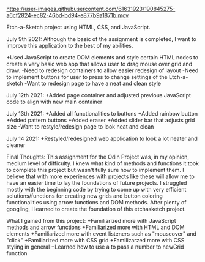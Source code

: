 

https://user-images.githubusercontent.com/61631923/190845275-a6cf2824-ec82-46bd-bd94-e877b9a1871b.mov



Etch-a-Sketch project using HTML, CSS, and JavaScript.

July 9th 2021:
Although the basic of the assignment is completed, I want to improve this application to the best of my abilities.

+Used JavaScript to create DOM elements and style certain HTML nodes to create a very basic web app that allows user to drag mouse over grid and draw.
-Need to redesign containers to allow easier redesign of layout
-Need to implement buttons for user to press to change settings of the Etch-a-sketch
-Want to redesign page to have a neat and clean style


July 12th 2021:
+Added page container and adjusted previous JavaScript code to align with new main container

July 13th 2021:
+Added all functionalities to buttons
+Added rainbow button
+Added pattern buttons
+Added eraser
+Added slider bar that adjusts grid size
-Want to restyle/redesign page to look neat and clean

July 14 2021:
+Restyled/redesigned web application to look a lot neater and cleaner

Final Thoughts:
This assignment for the Odin Project was, in my opinion, medium level of difficulty. I knew what kind of methods and functions it took to complete this project but wasn't fully sure how to implement them. I believe that with more experiences with projects like these will allow me to have an easier time to lay the foundations of future projects. I struggled mostly with the beginning code by trying to come up with very efficient solutions/functions for creating new grids and button coloring functionalities using arrow functions and DOM methods. After plenty of googling, I learned to create the foundation of this etchasketch project. 

What I gained from this project:
+Familiarized more with JavaScript methods and arrow functions
+Familiarized more with HTML and DOM elements
+Familiarized more with event listeners such as "mouseover" and "click"
+Familiarized more with CSS grid
+Familizarzed more with CSS styling in general
+Learned how to use a <slider input> to pass a number to newGrid function 
